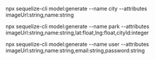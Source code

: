 npx sequelize-cli model:generate --name city --attributes imageUrl:string,name:string

npx sequelize-cli model:generate --name park --attributes imageUrl:string,name:string,lat:float,lng:float,cityId:integer

npx sequelize-cli model:generate --name user --attributes imageUrl:string,name:string,email:string,password:string

